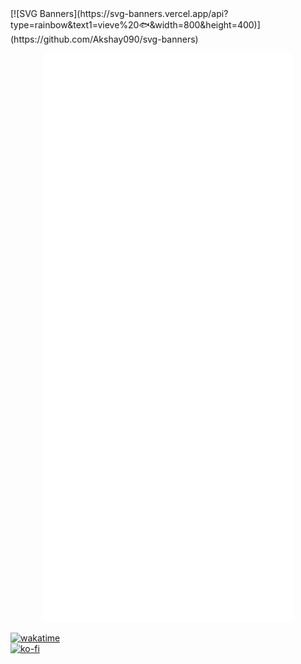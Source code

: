 
<center></center>
[![SVG Banners](https://svg-banners.vercel.app/api?type=rainbow&text1=vieve%20🐟&width=800&height=400)](https://github.com/Akshay090/svg-banners)

<p align="center"><img src="/github-metrics.svg" alt="Metrics" width="400"></p>

[![wakatime](https://wakatime.com/badge/user/577b19da-2f18-4abb-b52d-3c4edd9c061b.svg)](https://wakatime.com/@577b19da-2f18-4abb-b52d-3c4edd9c061b)
<br>
[![ko-fi](https://ko-fi.com/img/githubbutton_sm.svg)](https://ko-fi.com/B0B11MFSW)
</center>
